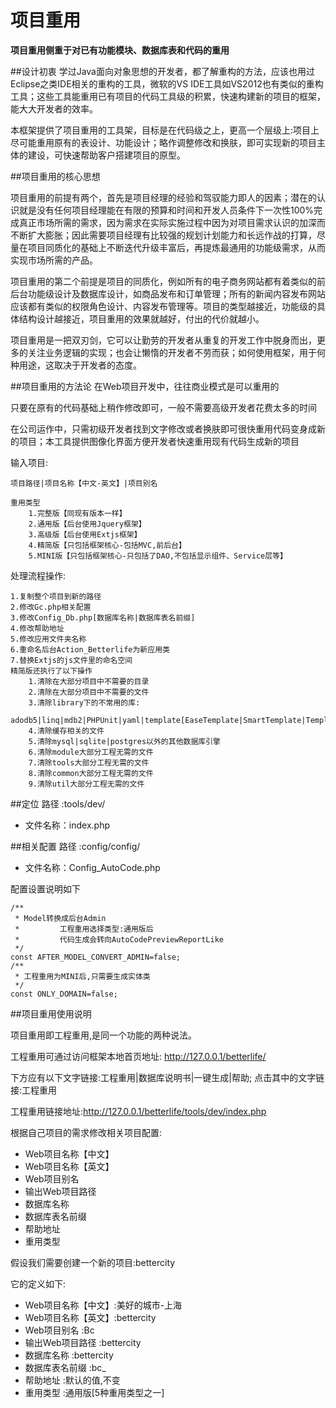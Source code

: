 # 项目重用

****项目重用侧重于对已有功能模块、数据库表和代码的重用****

##设计初衷
学过Java面向对象思想的开发者，都了解重构的方法，应该也用过Eclipse之类IDE相关的重构的工具，微软的VS IDE工具如VS2012也有类似的重构工具；这些工具能重用已有项目的代码工具级的积累，快速构建新的项目的框架，能大大开发者的效率。

本框架提供了项目重用的工具架，目标是在代码级之上，更高一个层级上:项目上尽可能重用原有的表设计、功能设计；略作调整修改和换肤，即可实现新的项目主体的建设，可快速帮助客户搭建项目的原型。

##项目重用的核心思想

项目重用的前提有两个，首先是项目经理的经验和驾驭能力即人的因素；潜在的认识就是没有任何项目经理能在有限的预算和时间和开发人员条件下一次性100%完成真正市场所需的需求，因为需求在实际实施过程中因为对项目需求认识的加深而不断扩大膨胀；因此需要项目经理有比较强的规划计划能力和长远作战的打算，尽量在项目同质化的基础上不断迭代升级丰富后，再提炼最通用的功能级需求，从而实现市场所需的产品。

项目重用的第二个前提是项目的同质化，例如所有的电子商务网站都有着类似的前后台功能级设计及数据库设计，如商品发布和订单管理；所有的新闻内容发布网站应该都有类似的权限角色设计、内容发布管理等。项目的类型越接近，功能级的具体结构设计越接近，项目重用的效果就越好，付出的代价就越小。

项目重用是一把双刃剑，它可以让勤劳的开发者从重复的开发工作中脱身而出，更多的关注业务逻辑的实现；也会让懒惰的开发者不劳而获；如何使用框架，用于何种用途，这取决于开发者的态度。

##项目重用的方法论
在Web项目开发中，往往商业模式是可以重用的

只要在原有的代码基础上稍作修改即可，一般不需要高级开发者花费太多的时间

在公司运作中，只需初级开发者找到文字修改或者换肤即可很快重用代码变身成新的项目；本工具提供图像化界面方便开发者快速重用现有代码生成新的项目

输入项目:

    项目路径|项目名称【中文-英文】|项目别名

    重用类型
        1.完整版【同现有版本一样】
        2.通用版【后台使用Jquery框架】
        3.高级版【后台使用Extjs框架】
        4.精简版【只包括框架核心-包括MVC,前后台】
        5.MINI版【只包括框架核心-只包括了DAO,不包括显示组件、Service层等】

处理流程操作:

    1.复制整个项目到新的路径
    2.修改Gc.php相关配置
    3.修改Config_Db.php[数据库名称|数据库表名前缀]
    4.修改帮助地址
    5.修改应用文件夹名称
    6.重命名后台Action_Betterlife为新应用类
    7.替换Extjs的js文件里的命名空间
    精简版还执行了以下操作
        1.清除在大部分项目中不需要的目录
        2.清除在大部分项目中不需要的文件
        3.清除library下的不常用的库:
            adodb5|linq|mdb2|PHPUnit|yaml|template[EaseTemplate|SmartTemplate|TemplateLite]
        4.清除缓存相关的文件
        5.清除mysql|sqlite|postgres以外的其他数据库引擎
        6.清除module大部分工程无需的文件
        7.清除tools大部分工程无需的文件
        8.清除common大部分工程无需的文件
        9.清除util大部分工程无需的文件

##定位
路径    :tools/dev/

* 文件名称：index.php

##相关配置
路径    :config/config/

* 文件名称：Config_AutoCode.php

配置设置说明如下

    /**
     * Model转换成后台Admin
     *         工程重用选择类型:通用版后
     *         代码生成会转向AutoCodePreviewReportLike
     */
    const AFTER_MODEL_CONVERT_ADMIN=false;
    /**
     * 工程重用为MINI后,只需要生成实体类
     */
    const ONLY_DOMAIN=false;


##项目重用使用说明

项目重用即工程重用,是同一个功能的两种说法。

工程重用可通过访问框架本地首页地址:
http://127.0.0.1/betterlife/

下方应有以下文字链接:工程重用|数据库说明书|一键生成|帮助;
点击其中的文字链接:工程重用

工程重用链接地址:http://127.0.0.1/betterlife/tools/dev/index.php

根据自己项目的需求修改相关项目配置:
* Web项目名称【中文】
* Web项目名称【英文】
* Web项目别名
* 输出Web项目路径
* 数据库名称
* 数据库表名前缀
* 帮助地址
* 重用类型

假设我们需要创建一个新的项目:bettercity

它的定义如下:
* Web项目名称【中文】:美好的城市-上海
* Web项目名称【英文】:bettercity
* Web项目别名        :Bc
* 输出Web项目路径    :bettercity
* 数据库名称         :bettercity
* 数据库表名前缀     :bc_
* 帮助地址           :默认的值,不变
* 重用类型           :通用版[5种重用类型之一]
